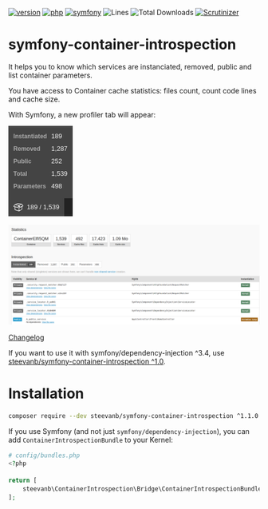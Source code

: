 [![version](https://img.shields.io/badge/version-1.1.0-green.svg)](https://github.com/steevanb/symfony-container-introspection/tree/1.1.0)
[![php](https://img.shields.io/badge/php-^7.1-blue.svg)](https://php.net)
[![symfony](https://img.shields.io/badge/symfony/dependency--injection-^4.0-blue.svg)](https://symfony.com)
![Lines](https://img.shields.io/badge/code%20lines-883-green.svg)
![Total Downloads](https://poser.pugx.org/steevanb/symfony-container-introspection/downloads)
[![Scrutinizer](https://scrutinizer-ci.com/g/steevanb/symfony-container-introspection/badges/quality-score.png?b=master)](https://scrutinizer-ci.com/g/steevanb/symfony-container-introspection/)

symfony-container-introspection
===============================

It helps you to know which services are instanciated, removed, public and list container parameters.

You have access to Container cache statistics: files count, count code lines and cache size.

With Symfony, a new profiler tab will appear:

![Symfony profiler tab](symfony_profiler_tab.png)

![Symfony profiler](symfony_profiler.png)

[Changelog](changelog.md)

If you want to use it with symfony/dependency-injection ^3.4, use [steevanb/symfony-container-introspection ^1.0](https://github.com/steevanb/symfony-container-introspection/tree/1.0.2).

Installation
============

```bash
composer require --dev steevanb/symfony-container-introspection ^1.1.0
```

If you use Symfony (and not just `symfony/dependency-injection`), you can add `ContainerIntrospectionBundle` to your Kernel:
```php
# config/bundles.php
<?php

return [
    steevanb\ContainerIntrospection\Bridge\ContainerIntrospectionBundle\ContainerIntrospectionBundle::class => ['dev' => true]
];
```
